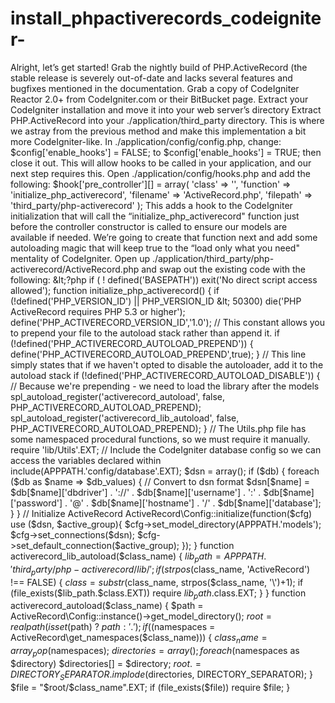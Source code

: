 install_phpactiverecords_codeigniter-
=====================================

Alright, let’s get started! Grab the nightly build of PHP.ActiveRecord (the stable release is severely out-of-date and lacks several features and bugfixes mentioned in the documentation. Grab a copy of CodeIgniter Reactor 2.0+ from CodeIgniter.com or their BitBucket page. Extract your CodeIgniter installation and move it into your web server’s directory Extract PHP.ActiveRecord into your ./application/third_party directory. This is where we astray from the previous method and make this implementation a bit more CodeIgniter-like. In ./application/config/config.php, change: $config['enable_hooks'] = FALSE;  to $config['enable_hooks'] = TRUE; then close it out.  This will allow hooks to be called in your application, and our next step requires this.  Open ./application/config/hooks.php and add the following: $hook['pre_controller'][] = array(     'class'    => '',     'function' => 'initialize_php_activerecord',     'filename' => 'ActiveRecord.php',     'filepath' => 'third_party/php-activerecord'                                 ); This adds a hook to the CodeIgniter initialization that will call the “initialize_php_activerecord" function just before the controller constructor is called to ensure our models are available if needed.  We’re going to create that function next and add some autoloading magic that will keep true to the “load only what you need" mentality of CodeIgniter. Open up ./application/third_party/php-activerecord/ActiveRecord.php and swap out the existing code with the following: &lt;?php if ( ! defined('BASEPATH')) exit('No direct script access allowed');  function initialize_php_activerecord() {     if (!defined('PHP_VERSION_ID') || PHP_VERSION_ID &lt; 50300)         die('PHP ActiveRecord requires PHP 5.3 or higher');      define('PHP_ACTIVERECORD_VERSION_ID','1.0');      // This constant allows you to prepend your file to the autoload stack rather than append it.     if (!defined('PHP_ACTIVERECORD_AUTOLOAD_PREPEND')) {         define('PHP_ACTIVERECORD_AUTOLOAD_PREPEND',true);     }      // This line simply states that if we haven't opted to disable the autoloader, add it to the autoload stack     if (!defined('PHP_ACTIVERECORD_AUTOLOAD_DISABLE')) {         // Because we're prepending - we need to load the library after the models         spl_autoload_register('activerecord_autoload', false, PHP_ACTIVERECORD_AUTOLOAD_PREPEND);         spl_autoload_register('activerecord_lib_autoload', false, PHP_ACTIVERECORD_AUTOLOAD_PREPEND);     }      // The Utils.php file has some namespaced procedural functions, so we must require it manually.     require 'lib/Utils'.EXT;      // Include the CodeIgniter database config so we can access the variables declared within     include(APPPATH.'config/database'.EXT);      $dsn = array();     if ($db) {         foreach ($db as $name => $db_values) {             // Convert to dsn format             $dsn[$name] = $db[$name]['dbdriver'] .                 '://'   . $db[$name]['username'] .                 ':'     . $db[$name]['password'] .                 '@'     . $db[$name]['hostname'] .                 '/'     . $db[$name]['database'];         }     }       // Initialize ActiveRecord     ActiveRecord\Config::initialize(function($cfg) use ($dsn, $active_group){         $cfg->set_model_directory(APPPATH.'models');         $cfg->set_connections($dsn);         $cfg->set_default_connection($active_group);     }); }   function activerecord_lib_autoload($class_name) {     $lib_path = APPPATH.'third_party/php-activerecord/lib/';      if (strpos($class_name, 'ActiveRecord') !== FALSE)      {         $class = substr($class_name, strpos($class_name, '\')+1);          if (file_exists($lib_path.$class.EXT))             require $lib_path.$class.EXT;     } }  function activerecord_autoload($class_name) {     $path = ActiveRecord\Config::instance()->get_model_directory();     $root = realpath(isset($path) ? $path : '.');      if (($namespaces = ActiveRecord\get_namespaces($class_name)))     {         $class_name = array_pop($namespaces);         $directories = array();          foreach ($namespaces as $directory)             $directories[] = $directory;          $root .= DIRECTORY_SEPARATOR . implode($directories, DIRECTORY_SEPARATOR);     }      $file = "$root/$class_name".EXT;      if (file_exists($file))         require $file; }
